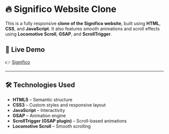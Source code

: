 # 🔥 Significo Website Clone

This is a fully responsive **clone of the Significo website**, built using **HTML**, **CSS**, and **JavaScript**. It also features smooth animations and scroll effects using **Locomotive Scroll**, **GSAP**, and **ScrollTrigger**.

## 🚀 Live Demo

👉 [Significo](https://shivanshiomray.github.io/Significo/)

---

## 🛠️ Technologies Used

- **HTML5** – Semantic structure
- **CSS3** – Custom styles and responsive layout
- **JavaScript** – Interactivity
- **GSAP** – Animation engine
- **ScrollTrigger (GSAP plugin)** – Scroll-based animations
- **Locomotive Scroll** – Smooth scrolling 
